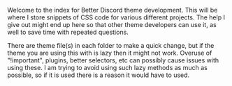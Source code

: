 Welcome to the index for Better Discord theme development. This will be where I store snippets of CSS code for various different projects. The help I give out might end up here so that other theme developers can use it, as well to save time with repeated questions.


There are theme file(s) in each folder to make a quick change, but if the theme you are using this with is lazy then it might not work. Overuse of "!important", plugins, better selectors, etc can possibly cause issues with using these. I am trying to avoid using such lazy methods as much as possible, so if it is used there is a reason it would have to used.
